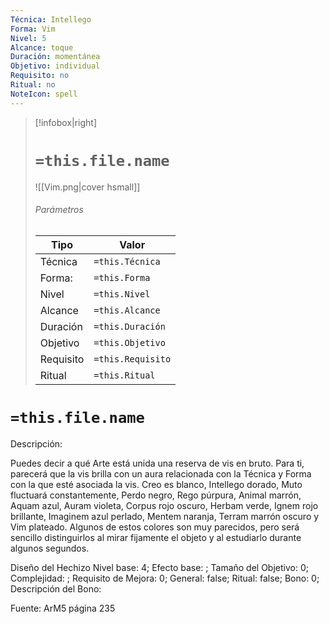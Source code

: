 ```yaml
---
Técnica: Intellego
Forma: Vim
Nivel: 5
Alcance: toque 
Duración: momentánea  
Objetivo: individual
Requisito: no
Ritual: no
NoteIcon: spell
---
```


> [!infobox|right]
> # `=this.file.name`
> ![[Vim.png|cover hsmall]]
> ###### Parámetros
> Tipo |  Valor |
> ---|---|
> Técnica  | `=this.Técnica`  |
> Forma: | `=this.Forma`  |
> Nivel | `=this.Nivel`  |
> Alcance | `=this.Alcance` |
> Duración | `=this.Duración` |
> Objetivo | `=this.Objetivo` |
> Requisito | `=this.Requisito` |
> Ritual | `=this.Ritual` |

# `=this.file.name`
Descripción: <p>Puedes decir a qué Arte está unida una reserva de vis en bruto. Para ti, parecerá que la vis brilla con un aura relacionada con la Técnica y Forma con la que esté asociada la vis. Creo es blanco, Intellego dorado, Muto fluctuará constantemente, Perdo negro, Rego púrpura, Animal marrón, Aquam azul, Auram violeta, Corpus rojo oscuro, Herbam verde, Ignem rojo brillante, Imaginem azul perlado, Mentem naranja, Terram marrón oscuro y Vim plateado. Algunos de estos colores son muy parecidos, pero será sencillo distinguirlos al mirar fijamente el objeto y al estudiarlo durante algunos segundos.</p>

Diseño del Hechizo
Nivel base: 4; Efecto base: ;  Tamaño del Objetivo: 0; Complejidad: ; Requisito de Mejora: 0; General: false; Ritual: false; Bono: 0; Descripción del Bono: 

Fuente: ArM5 página 235